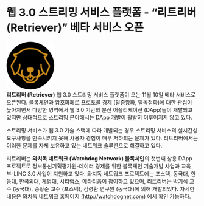 # 웹 3.0 스트리밍 서비스 플랫폼 - “리트리버 (Retriever)” 베타 서비스 오픈

<img src = "./images/icon_orange.png" width=25%><br>
**리트리버 (Retriever)** 웹 3.0 스트리밍 서비스 플랫폼이 오는 11월 10일 베타 서비스로 오픈된다. 블록체인과 암호화폐로 프로토콜 경제 (탈중앙화, 탈독점화)에 대한 관심이 높아지면서 다양한 영역에서 웹 3.0 기반의 분산 어플리케이션 (DApp)들이 개발되고 있지만 상대적으로 스트리밍 분야에서는 DApp 개발이 활발히 이루어지지 않고 있다.

스트리밍 서비스가 웹 3.0 기술 스택에 따라 개발되는 경우 스트리밍 서비스의 실시간성 요구사항을 만족시키지 못해 사용자 경험이 매우 저하되는 문제가 있다. 리트리버에서는 이러한 문제를 자체 보유하고 있는 네트워크 솔루션으로 해결하고 있다.

리트리버는 **와치독 네트워크 (Watchdog Network) 블록체인**의 첫번째 상용 DApp 프로젝트로 정보통신기획평가원-데이터 경제를 위한 블록체인 기술개발 사업과 교육부-LINC 3.0 사업이 지원하고 있다. 와치독 네트워크 프로젝트에는 포스텍, 동국대, 한동대, 한국외대, 계명대, 시티랩스, 메타티움이 참여하고 있으며, 리트리버는 박기석 교수 (동국대), 송황준 교수 (포스텍), 김령환 연구원 (동국대)에 의해 개발되었다. 자세한 내용은 와치독 네트워크 홈페이지 (http://watchdognet.com) 에서 확인 가능하다.
